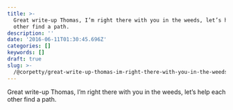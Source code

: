 ```yaml
---
title: >-
  Great write-up Thomas, I’m right there with you in the weeds, let’s help each
  other find a path.
description: ''
date: '2016-06-11T01:30:45.696Z'
categories: []
keywords: []
draft: true
slug: >-
  /@corpetty/great-write-up-thomas-im-right-there-with-you-in-the-weeds-let-s-help-each-other-find-a-path-3dbc2af4843b
---
```


Great write-up Thomas, I’m right there with you in the weeds, let’s help each other find a path.